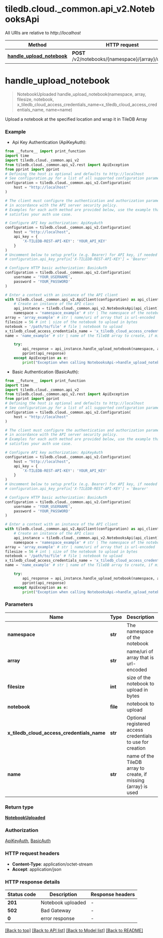 # tiledb.cloud._common.api_v2.NotebooksApi

All URIs are relative to *http://localhost*

Method | HTTP request | Description
------------- | ------------- | -------------
[**handle_upload_notebook**](NotebooksApi.md#handle_upload_notebook) | **POST** /v2/notebooks/{namespace}/{array}/upload | 


# **handle_upload_notebook**
> NotebookUploaded handle_upload_notebook(namespace, array, filesize, notebook, x_tiledb_cloud_access_credentials_name=x_tiledb_cloud_access_credentials_name, name=name)



Upload a notebook at the specified location and wrap it in TileDB Array

### Example

* Api Key Authentication (ApiKeyAuth):
```python
from __future__ import print_function
import time
import tiledb.cloud._common.api_v2
from tiledb.cloud._common.api_v2.rest import ApiException
from pprint import pprint
# Defining the host is optional and defaults to http://localhost
# See configuration.py for a list of all supported configuration parameters.
configuration = tiledb.cloud._common.api_v2.Configuration(
    host = "http://localhost"
)

# The client must configure the authentication and authorization parameters
# in accordance with the API server security policy.
# Examples for each auth method are provided below, use the example that
# satisfies your auth use case.

# Configure API key authorization: ApiKeyAuth
configuration = tiledb.cloud._common.api_v2.Configuration(
    host = "http://localhost",
    api_key = {
        'X-TILEDB-REST-API-KEY': 'YOUR_API_KEY'
    }
)
# Uncomment below to setup prefix (e.g. Bearer) for API key, if needed
# configuration.api_key_prefix['X-TILEDB-REST-API-KEY'] = 'Bearer'

# Configure HTTP basic authorization: BasicAuth
configuration = tiledb.cloud._common.api_v2.Configuration(
    username = 'YOUR_USERNAME',
    password = 'YOUR_PASSWORD'
)

# Enter a context with an instance of the API client
with tiledb.cloud._common.api_v2.ApiClient(configuration) as api_client:
    # Create an instance of the API class
    api_instance = tiledb.cloud._common.api_v2.NotebooksApi(api_client)
    namespace = 'namespace_example' # str | The namespace of the notebook
array = 'array_example' # str | name/uri of array that is url-encoded
filesize = 56 # int | size of the notebook to upload in bytes
notebook = '/path/to/file' # file | notebook to upload
x_tiledb_cloud_access_credentials_name = 'x_tiledb_cloud_access_credentials_name_example' # str | Optional registered access credentials to use for creation (optional)
name = 'name_example' # str | name of the TileDB array to create, if missing {array} is used (optional)

    try:
        api_response = api_instance.handle_upload_notebook(namespace, array, filesize, notebook, x_tiledb_cloud_access_credentials_name=x_tiledb_cloud_access_credentials_name, name=name)
        pprint(api_response)
    except ApiException as e:
        print("Exception when calling NotebooksApi->handle_upload_notebook: %s\n" % e)
```

* Basic Authentication (BasicAuth):
```python
from __future__ import print_function
import time
import tiledb.cloud._common.api_v2
from tiledb.cloud._common.api_v2.rest import ApiException
from pprint import pprint
# Defining the host is optional and defaults to http://localhost
# See configuration.py for a list of all supported configuration parameters.
configuration = tiledb.cloud._common.api_v2.Configuration(
    host = "http://localhost"
)

# The client must configure the authentication and authorization parameters
# in accordance with the API server security policy.
# Examples for each auth method are provided below, use the example that
# satisfies your auth use case.

# Configure API key authorization: ApiKeyAuth
configuration = tiledb.cloud._common.api_v2.Configuration(
    host = "http://localhost",
    api_key = {
        'X-TILEDB-REST-API-KEY': 'YOUR_API_KEY'
    }
)
# Uncomment below to setup prefix (e.g. Bearer) for API key, if needed
# configuration.api_key_prefix['X-TILEDB-REST-API-KEY'] = 'Bearer'

# Configure HTTP basic authorization: BasicAuth
configuration = tiledb.cloud._common.api_v2.Configuration(
    username = 'YOUR_USERNAME',
    password = 'YOUR_PASSWORD'
)

# Enter a context with an instance of the API client
with tiledb.cloud._common.api_v2.ApiClient(configuration) as api_client:
    # Create an instance of the API class
    api_instance = tiledb.cloud._common.api_v2.NotebooksApi(api_client)
    namespace = 'namespace_example' # str | The namespace of the notebook
array = 'array_example' # str | name/uri of array that is url-encoded
filesize = 56 # int | size of the notebook to upload in bytes
notebook = '/path/to/file' # file | notebook to upload
x_tiledb_cloud_access_credentials_name = 'x_tiledb_cloud_access_credentials_name_example' # str | Optional registered access credentials to use for creation (optional)
name = 'name_example' # str | name of the TileDB array to create, if missing {array} is used (optional)

    try:
        api_response = api_instance.handle_upload_notebook(namespace, array, filesize, notebook, x_tiledb_cloud_access_credentials_name=x_tiledb_cloud_access_credentials_name, name=name)
        pprint(api_response)
    except ApiException as e:
        print("Exception when calling NotebooksApi->handle_upload_notebook: %s\n" % e)
```

### Parameters

Name | Type | Description  | Notes
------------- | ------------- | ------------- | -------------
 **namespace** | **str**| The namespace of the notebook | 
 **array** | **str**| name/uri of array that is url-encoded | 
 **filesize** | **int**| size of the notebook to upload in bytes | 
 **notebook** | **file**| notebook to upload | 
 **x_tiledb_cloud_access_credentials_name** | **str**| Optional registered access credentials to use for creation | [optional] 
 **name** | **str**| name of the TileDB array to create, if missing {array} is used | [optional] 

### Return type

[**NotebookUploaded**](NotebookUploaded.md)

### Authorization

[ApiKeyAuth](../README.md#ApiKeyAuth), [BasicAuth](../README.md#BasicAuth)

### HTTP request headers

 - **Content-Type**: application/octet-stream
 - **Accept**: application/json

### HTTP response details
| Status code | Description | Response headers |
|-------------|-------------|------------------|
**201** | Notebook uploaded |  -  |
**502** | Bad Gateway |  -  |
**0** | error response |  -  |

[[Back to top]](#) [[Back to API list]](../README.md#documentation-for-api-endpoints) [[Back to Model list]](../README.md#documentation-for-models) [[Back to README]](../README.md)

